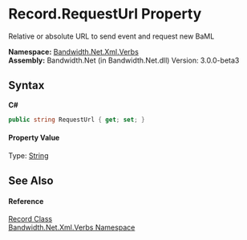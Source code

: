 ﻿# Record.RequestUrl Property 
 

Relative or absolute URL to send event and request new BaML

**Namespace:**&nbsp;<a href ="N_Bandwidth_Net_Xml_Verbs.md">Bandwidth.Net.Xml.Verbs</a><br />**Assembly:**&nbsp;Bandwidth.Net (in Bandwidth.Net.dll) Version: 3.0.0-beta3

## Syntax

**C#**<br />
``` C#
public string RequestUrl { get; set; }
```


#### Property Value
Type: <a href="http://msdn2.microsoft.com/en-us/library/s1wwdcbf" target="_blank">String</a>

## See Also


#### Reference
<a href ="T_Bandwidth_Net_Xml_Verbs_Record.md">Record Class</a><br /><a href ="N_Bandwidth_Net_Xml_Verbs.md">Bandwidth.Net.Xml.Verbs Namespace</a><br />